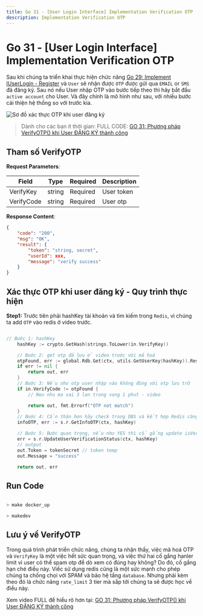 ```yaml
---
title: Go 31 - [User Login Interface] Implementation Verification OTP
description: Implementation Verification OTP
---
```



# Go 31 - [User Login Interface] Implementation Verification OTP

Sau khi chúng ta triển khai thực hiện chức năng [Go 29: Implement IUserLogin - Register](https://youtu.be/iYwOZIy2Dno) và `User` sẽ nhận được `OTP` được gửi qua `EMAIL` or `SMS` đã đăng ký. Sau nó nếu User nhập OTP vào bước tiếp theo thì hãy bắt đầu `active account` cho User. Và đây chính là mô hình như sau, với nhiều bước cải thiện hệ thống so với trước kia.

![Sơ đồ xác thực OTP khi user đăng ký](https://res.cloudinary.com/shopdev/image/upload/v1728375760/verify_zfqlnv.png)

> Dành cho các bạn ít thời gian: FULL CODE: [GO 31: Phương pháp VerifyOTP() khi User ĐĂNG KÝ thành công](https://youtu.be/GUViVHAxodc)

## Tham số VerifyOTP

**Request Parameters**:

| Field    | Type   | Required  | Description|
|----------|--------|-----------|------------|
| VerifyKey | string | Required | User token |
| VerifyCode| string | Required | User otp   |

**Response Content**:

```json
{
    "code": "200",
    "msg": "OK",
    "result": {
        "token": "string, secret",
        "userId": xxx,
        "message": "verify success"
    }
}
```

## Xác thực OTP khi user đăng ký - Quy trình thực hiện 

**Step1:** Trước tiên phải hashKey tài khoản và tìm kiếm trong `Redis`, vì chúng ta add `OTP` vào redis ở video trước.

```go

// Bước 1: hashKey
	hashKey := crypto.GetHash(strings.ToLower(in.VerifyKey))

	// Bước 2: get otp đã lưu ở video trước với mã hoá
	otpFound, err := global.Rdb.Get(ctx, utils.GetUserKey(hashKey)).Result()
	if err != nil {
		return out, err
	}
    // Bước 3: Nếu như otp user nhập vào không đúng với otp lưu trữ
	if in.VerifyCode != otpFound {
		// Neu nhu ma sai 3 lan trong vong 1 phut - video

		return out, fmt.Errorf("OTP not match")
	}
    // Bước 4: Cẩn thận hơn hãy check trong DBS và kết hợp Redis càng tốt
	infoOTP, err := s.r.GetInfoOTP(ctx, hashKey)

	// Bước 5: Bước quan trọng, nếu như YES thì cố gắng update isVerified = 1
	err = s.r.UpdateUserVerificationStatus(ctx, hashKey)
	// output
	out.Token = tokenSecret // token temp
	out.Message = "success"

	return out, err
```

## Run Code

```bash

> make docker_up

> makedev

```

## Lưu ý về VerifyOTP

Trong quá trình phát triển chức năng, chúng ta nhận thấy, việc mã hoá OTP và `VerifyKey` là một việc hết sức quan trọng, và việc thứ hai cố gắng hanler limit vì user có thể spam otp để dò xem có đúng hay không? Do đó, cố gắng hạn ché
điều này. Viếc sử dụng redis cũng là một sức mạnh cho phép chúng ta chống chọi với SPAM và bảo hệ tầng `database`. Nhưng phải kèm theo đó là chức năng `rate_limit` 3 tier mà sắp tới chúng ta sẽ được học về điều này.

Xem video FULL để hiểu rõ hơn tại: [GO 31: Phương pháp VerifyOTP() khi User ĐĂNG KÝ thành công](https://youtu.be/GUViVHAxodc)